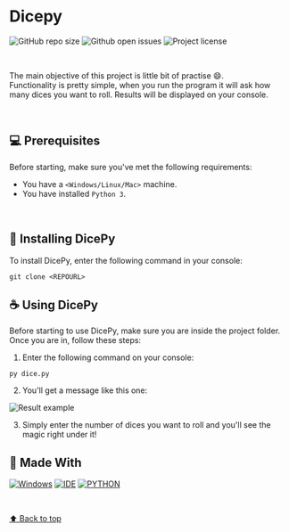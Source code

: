 # Dicepy

![GitHub repo size](https://img.shields.io/github/repo-size/ignxal/DicePy?style=for-the-badge)
![Github open issues](https://img.shields.io/github/issues/ignxal/DicePy?style=for-the-badge)
![Project license](https://img.shields.io/github/license/ignxal/DicePy?style=for-the-badge)

<br>

The main objective of this project is little bit of practise 😄. <br>
Functionality is pretty simple, when you run the program it will ask how many dices you want to roll. Results will be displayed on your console.

<br>

## 💻 Prerequisites

Before starting, make sure you've met the following requirements:

* You have a `<Windows/Linux/Mac>` machine.
* You have installed `Python 3`.

<br>

## 🚀 Installing DicePy

To install DicePy, enter the following command in your console:

```
git clone <REPOURL>
```

## ☕ Using DicePy



Before starting to use DicePy, make sure you are inside the project folder. Once you are in, follow these steps:

1. Enter the following command on your console:

```
py dice.py
```

2. You'll get a message like this one:

![Result example](https://user-images.githubusercontent.com/58445918/172018049-3fd423a9-911d-49e3-b6ec-c8c93614f018.png)


3. Simply enter the number of dices you want to roll and you'll see the magic right under it!


## :crystal_ball: Made With

[![Windows](https://img.shields.io/badge/Windows-0078D6?style=for-the-badge&logo=windows&logoColor=white)](https://www.microsoft.com/en-en/windows/get-windows-10)
[![IDE](https://img.shields.io/badge/Visual_studio_code-0078D4?style=for-the-badge&logo=visual%20studio%20code&logoColor=white)](https://code.visualstudio.com/)
[![PYTHON](https://img.shields.io/badge/Python-F7DF1E?style=for-the-badge&logo=python&logoColor=black)](https://www.python.org/doc/)

<br>


[⬆ Back to top](#dicepy)
